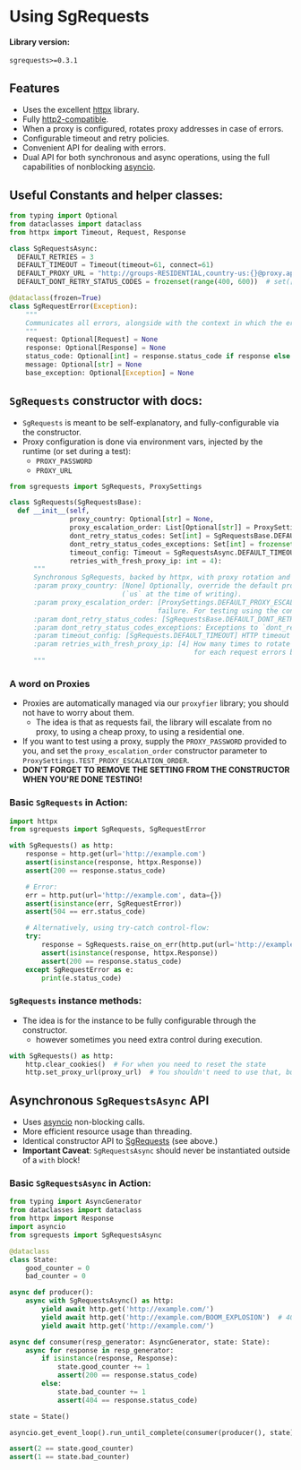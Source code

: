# Using SgRequests

#### Library version:

```
sgrequests>=0.3.1
```

## Features

- Uses the excellent [httpx](https://www.python-httpx.org/) library.
- Fully [http2-compatible](https://en.wikipedia.org/wiki/HTTP/2).
- When a proxy is configured, rotates proxy addresses in case of errors.
- Configurable timeout and retry policies.
- Convenient API for dealing with errors.
- Dual API for both synchronous and async operations, using the full capabilities of nonblocking [asyncio](https://docs.python.org/3.8/library/asyncio.html).

## Useful Constants and helper classes:

```python
from typing import Optional
from dataclasses import dataclass
from httpx import Timeout, Request, Response

class SgRequestsAsync:
  DEFAULT_RETRIES = 3
  DEFAULT_TIMEOUT = Timeout(timeout=61, connect=61)
  DEFAULT_PROXY_URL = "http://groups-RESIDENTIAL,country-us:{}@proxy.apify.com:8000/"
  DEFAULT_DONT_RETRY_STATUS_CODES = frozenset(range(400, 600))  # set([400, 401, ..., 599])

@dataclass(frozen=True)
class SgRequestError(Exception):
    """
    Communicates all errors, alongside with the context in which the error was made.
    """
    request: Optional[Request] = None
    response: Optional[Response] = None
    status_code: Optional[int] = response.status_code if response else None
    message: Optional[str] = None
    base_exception: Optional[Exception] = None
```

## `SgRequests` constructor with docs:

- `SgRequests` is meant to be self-explanatory, and fully-configurable via the constructor.
- Proxy configuration is done via environment vars, injected by the runtime (or set during a test):
  - `PROXY_PASSWORD`
  - `PROXY_URL`

```python
from sgrequests import SgRequests, ProxySettings

class SgRequests(SgRequestsBase):
  def __init__(self,
               proxy_country: Optional[str] = None,
               proxy_escalation_order: List[Optional[str]] = ProxySettings.DEFAULT_PROXY_ESCALATION_ORDER,
               dont_retry_status_codes: Set[int] = SgRequestsBase.DEFAULT_DONT_RETRY_STATUS_CODES,
               dont_retry_status_codes_exceptions: Set[int] = frozenset(),
               timeout_config: Timeout = SgRequestsAsync.DEFAULT_TIMEOUT,
               retries_with_fresh_proxy_ip: int = 4):
      """
      Synchronous SgRequests, backed by httpx, with proxy rotation and lots of customization.
      :param proxy_country: [None] Optionally, override the default proxy 2-letter country code
                            (`us` at the time of writing).
      :param proxy_escalation_order: [ProxySettings.DEFAULT_PROXY_ESCALATION_ORDER] How to escalate proxies in case of
                                     failure. For testing using the contractor proxy, use ProxySettings.
      :param dont_retry_status_codes: [SgRequestsBase.DEFAULT_DONT_RETRY_STATUS_CODES] Skip retries for these status codes.
      :param dont_retry_status_codes_exceptions: Exceptions to `dont_retry_status_codes`. Defaults to an empty set.
      :param timeout_config: [SgRequests.DEFAULT_TIMEOUT] HTTP timeout configuration. See `httpx`'s Timeout object.
      :param retries_with_fresh_proxy_ip: [4] How many times to rotate proxy IPs on errors,
                                              for each request errors before giving up?
      """
```

### A word on Proxies

- Proxies are automatically managed via our `proxyfier` library; you should not have to worry about them.
  - The idea is that as requests fail, the library will escalate from no proxy, to using a cheap proxy, to using a residential one.
- If you want to test using a proxy, supply the `PROXY_PASSWORD` provided to you, and set the
  `proxy_escalation_order` constructor parameter to `ProxySettings.TEST_PROXY_ESCALATION_ORDER`.
- **DON'T FORGET TO REMOVE THE SETTING FROM THE CONSTRUCTOR WHEN YOU'RE DONE TESTING!**

### Basic `SgRequests` in Action:

```python
import httpx
from sgrequests import SgRequests, SgRequestError

with SgRequests() as http:
    response = http.get(url='http://example.com')
    assert(isinstance(response, httpx.Response))
    assert(200 == response.status_code)

    # Error:
    err = http.put(url='http://example.com', data={})
    assert(isinstance(err, SgRequestError))
    assert(504 == err.status_code)

    # Alternatively, using try-catch control-flow:
    try:
        response = SgRequests.raise_on_err(http.put(url='http://example.com', data={}))
        assert(isinstance(response, httpx.Response))
        assert(200 == response.status_code)
    except SgRequestError as e:
        print(e.status_code)

```

### `SgRequests` instance methods:

- The idea is for the instance to be fully configurable through the constructor.
  - however sometimes you need extra control during execution.

```python
with SgRequests() as http:
    http.clear_cookies()  # For when you need to reset the state
    http.set_proxy_url(proxy_url)  # You shouldn't need to use that, but it changes the proxy url, and refreshes the session.
```

## Asynchronous `SgRequestsAsync` API

- Uses [asyncio](https://docs.python.org/3.8/library/asyncio.html) non-blocking calls.
- More efficient resource usage than threading.
- Identical constructor API to [SgRequests](#sgrequests-constructor-with-docs) (see above.)
- **Important Caveat**: `SgRequestsAsync` should never be instantiated outside of a `with` block!

### Basic `SgRequestsAsync` in Action:

```python
from typing import AsyncGenerator
from dataclasses import dataclass
from httpx import Response
import asyncio
from sgrequests import SgRequestsAsync

@dataclass
class State:
    good_counter = 0
    bad_counter = 0

async def producer():
    async with SgRequestsAsync() as http:
        yield await http.get('http://example.com/')
        yield await http.get('http://example.com/BOOM_EXPLOSION')  # 404 Error!
        yield await http.get('http://example.com/')

async def consumer(resp_generator: AsyncGenerator, state: State):
    async for response in resp_generator:
        if isinstance(response, Response):
            state.good_counter += 1
            assert(200 == response.status_code)
        else:
            state.bad_counter += 1
            assert(404 == response.status_code)

state = State()

asyncio.get_event_loop().run_until_complete(consumer(producer(), state))

assert(2 == state.good_counter)
assert(1 == state.bad_counter)
```
